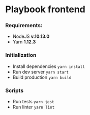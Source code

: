 # Playbook frontend

### Requirements:
* NodeJS **v.10.13.0**
* Yarn **1.12.3**

### Initialization
* Install dependencies `yarn install`
* Run dev server `yarn start`
* Build production `yarn build`

### Scripts
* Run tests `yarn jest`
* Run linter `yarn lint`
